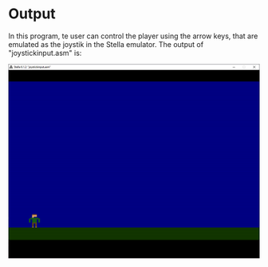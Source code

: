 # Output

In this program, te user can control the player using the arrow keys, that are emulated as the joystik in the Stella emulator. The output of "joystickinput.asm" is:

![Joystick Input Screenshot](https://github.com/lucpena/Atari2600/blob/master/8.%20Joystick%20Input/ss/joystick.gif)

